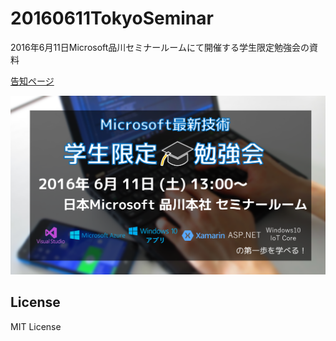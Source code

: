 # 20160611TokyoSeminar
2016年6月11日Microsoft品川セミナールームにて開催する学生限定勉強会の資料

[告知ページ](https://manage.doorkeeper.jp/groups/jazug-student/events/44795)

![poster](poster_large.png)

## License
MIT License
